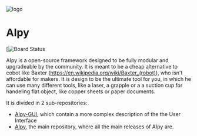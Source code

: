 ![logo](https://user-images.githubusercontent.com/68387582/146513119-c273cd80-d061-4c49-ae01-59ce25b49029.jpg)

# AIpy
[![Board Status](https://app.gitkraken.com/glo/board/Yb9nt4a-VQBH5uwk)

AIpy is a open-source framework designed to be fully modular and upgradeable by the community. It is meant to be a cheap alternative to cobot like Baxter (https://en.wikipedia.org/wiki/Baxter_(robot)), who isn't affordable for makers. It is design to be the ultimate tool for you, in which he can use many different tools, like a laser, a grapple or a a suction cup for handeling flat object, like copper sheets or paper documents.

It is divided in 2 sub-repositories:
- [AIpy-GUI](https://github.com/integrated-circuit/AIpy-GUI), which contain a more complex description of the the User Interface
- [AIpy](https://github.com/integrated-circuit/AIpy), the main repository, where all the main releases of AIpy are.
